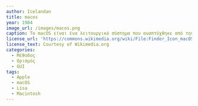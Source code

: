 ```yaml
---
author: Icelandan
title: macos
year: 1984
image_url: /images/macos.png
caption: Το macOS είναι ένα λειτουργικό σύστημα που αναπτύχθηκε από την Apple Inc. για τη σειρά υπολογιστών Macintosh. Βασίζεται στο λειτουργικό σύστημα UNIX και μοιράζεται πολλά χαρακτηριστικά με άλλα λειτουργικά συστήματα που βασίζονται στο UNIX. Το macOS υποστηρίζει ένα ευρύ φάσμα λογισμικού που έχει αναπτυχθεί από τρίτους προγραμματιστές. Το macOS είναι γνωστό για τη σταθερότητα και την αξιοπιστία του και χρησιμοποιείται συνήθως από επαγγελματίες σε τομείς όπως η παραγωγή βίντεο και ήχου, ο σχεδιασμός γραφικών και η ανάπτυξη λογισμικού.
license_url: 'https://commons.wikimedia.org/wiki/File:Finder_Icon_macOS_Big_Sur.png'
license_text: Courtesy of Wikimedia.org
categories:
  - Μέθοδος
  - Ορισμός
  - GUI
tags:
  - Apple
  - macOS
  - Lisa
  - Macintosh
---
```

